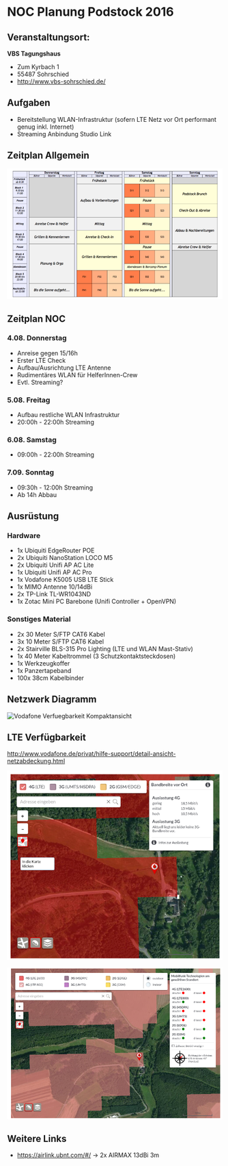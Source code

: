 # NOC Planung Podstock 2016


## Veranstaltungsort: 

**VBS Tagungshaus**
- Zum Kyrbach 1
- 55487 Sohrschied
- http://www.vbs-sohrschied.de/

## Aufgaben
- Bereitstellung WLAN-Infrastruktur (sofern LTE Netz vor Ort performant genug inkl. Internet)
- Streaming Anbindung Studio Link

## Zeitplan Allgemein
![Zeitplan Podstock](/images/podstock-zeitplan.png)

## Zeitplan NOC
### 4.08. Donnerstag
- Anreise gegen 15/16h
- Erster LTE Check
- Aufbau/Ausrichtung LTE Antenne
- Rudimentäres WLAN für HelferInnen-Crew
- Evtl. Streaming?

### 5.08. Freitag
- Aufbau restliche WLAN Infrastruktur
- 20:00h - 22:00h Streaming

### 6.08. Samstag
- 09:00h - 22:00h Streaming

### 7.09. Sonntag
- 09:30h - 12:00h Streaming
- Ab 14h Abbau

## Ausrüstung

### Hardware
- 1x Ubiquiti EdgeRouter POE
- 2x Ubiquiti NanoStation LOCO M5
- 2x Ubiquiti Unifi AP AC Lite
- 1x Ubiquiti Unifi AP AC Pro
- 1x Vodafone K5005 USB LTE Stick
- 1x MIMO Antenne 10/14dBi
- 2x TP-Link TL-WR1043ND
- 1x Zotac Mini PC Barebone (Unifi Controller + OpenVPN)

### Sonstiges Material
- 2x 30 Meter S/FTP CAT6 Kabel
- 3x 10 Meter S/FTP CAT6 Kabel
- 2x Stairville BLS-315 Pro Lighting (LTE und WLAN Mast-Stativ)
- 1x 40 Meter Kabeltrommel (3 Schutzkontaktsteckdosen)
- 1x Werkzeugkoffer
- 1x Panzertapeband
- 100x 38cm Kabelbinder

## Netzwerk Diagramm

![Vodafone Verfuegbarkeit Kompaktansicht](/images/netzwerk-diagramm.png)

## LTE Verfügbarkeit

http://www.vodafone.de/privat/hilfe-support/detail-ansicht-netzabdeckung.html

![Vodafone Verfuegbarkeit Kompaktansicht](/images/vodafone-verfuegbarkeit.png)

![Vodafone Verfuegbarkeit Detailansicht](/images/vodafone-verfuegbarkeit-detail.png)


## Weitere Links

- https://airlink.ubnt.com/#/ -> 2x AIRMAX 13dBi 3m
